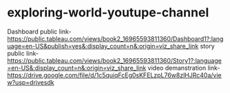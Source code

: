 # exploring-world-youtupe-channel

Dashboard public link-https://public.tableau.com/views/book2_16965593811360/Dashboard1?:language=en-US&publish=yes&:display_count=n&:origin=viz_share_link
story public link-https://public.tableau.com/views/book2_16965593811360/Story1?:language=en-US&:display_count=n&:origin=viz_share_link
video demanstration link-https://drive.google.com/file/d/1c5quiqFcEg0sKFELzpL76w8zlHJRc40a/view?usp=drivesdk
